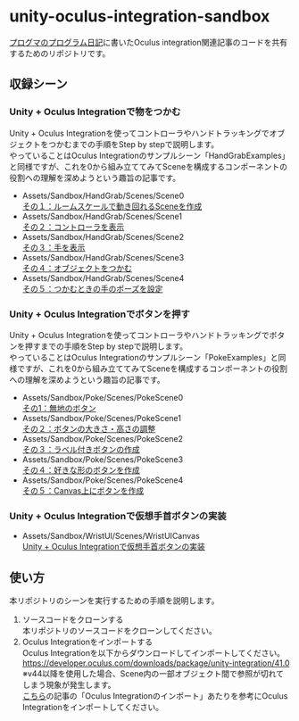 # unity-oculus-integration-sandbox

[プログマのプログラム日記](https://rhikos-prgm.hatenablog.com/)に書いたOculus integration関連記事のコードを共有するためのリポジトリです。

## 収録シーン

### Unity + Oculus Integrationで物をつかむ

Unity + Oculus Integrationを使ってコントローラやハンドトラッキングでオブジェクトをつかむまでの手順をStep by stepで説明します。  
やっていることはOculus Integrationのサンプルシーン「HandGrabExamples」と同様ですが、これを0から組み立ててみてSceneを構成するコンポーネントの役割への理解を深めようという趣旨の記事です。  

- Assets/Sandbox/HandGrab/Scenes/Scene0  
[その１：ルームスケールで動き回れるSceneを作成](https://rhikos-prgm.hatenablog.com/entry/2022/10/02/084517)
- Assets/Sandbox/HandGrab/Scenes/Scene1  
[その２：コントローラを表示](https://rhikos-prgm.hatenablog.com/entry/2022/10/02/223800)
- Assets/Sandbox/HandGrab/Scenes/Scene2  
[その３：手を表示](https://rhikos-prgm.hatenablog.com/entry/2022/10/03/113200)
- Assets/Sandbox/HandGrab/Scenes/Scene3  
[その４：オブジェクトをつかむ](https://rhikos-prgm.hatenablog.com/entry/2022/10/04/055620)
- Assets/Sandbox/HandGrab/Scenes/Scene4  
[その５：つかむときの手のポーズを設定](https://rhikos-prgm.hatenablog.com/entry/2022/10/04/140627)

### Unity + Oculus Integrationでボタンを押す

Unity + Oculus Integrationを使ってコントローラやハンドトラッキングでボタンを押すまでの手順をStep by stepで説明します。  
やっていることはOculus Integrationのサンプルシーン「PokeExamples」と同様ですが、これを0から組み立ててみてSceneを構成するコンポーネントの役割への理解を深めようという趣旨の記事です。  

- Assets/Sandbox/Poke/Scenes/PokeScene0  
[その1：無地のボタン](https://rhikos-prgm.hatenablog.com/entry/2022/10/14/153846)
- Assets/Sandbox/Poke/Scenes/PokeScene1  
[その２：ボタンの大きさ・高さの調整](https://rhikos-prgm.hatenablog.com/entry/2022/10/15/084824)
- Assets/Sandbox/Poke/Scenes/PokeScene2  
[その３：ラベル付きボタンの作成](https://rhikos-prgm.hatenablog.com/entry/2022/10/17/180516)
- Assets/Sandbox/Poke/Scenes/PokeScene3  
[その４：好きな形のボタンを作成](https://rhikos-prgm.hatenablog.com/entry/2022/10/18/135359)
- Assets/Sandbox/Poke/Scenes/PokeScene4  
[その５：Canvas上にボタンを作成](https://rhikos-prgm.hatenablog.com/entry/2022/10/28/172127)

### Unity + Oculus Integrationで仮想手首ボタンの実装
- Assets/Sandbox/WristUI/Scenes/WristUICanvas  
[Unity + Oculus Integrationで仮想手首ボタンの実装](https://rhikos-prgm.hatenablog.com/entry/2022/11/07/171933)

## 使い方

本リポジトリのシーンを実行するための手順を説明します。  

1. ソースコードをクローンする  
本リポジトリのソースコードをクローンしてください。
2. Oculus Integrationをインポートする  
Oculus Integrationを以下からダウンロードしてインポートしてください。  
https://developer.oculus.com/downloads/package/unity-integration/41.0  
※v44以降を使用した場合、Scene内の一部オブジェクト間で参照が切れてしまう現象が発生します。  
[こちら](https://rhikos-prgm.hatenablog.com/entry/2022/10/01/043120)の記事の「Oculus Integrationのインポート」あたりを参考にOculus Integrationをインポートしてください。






